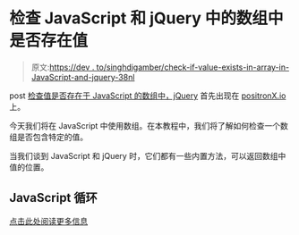 # 检查 JavaScript 和 jQuery 中的数组中是否存在值

> 原文:[https://dev . to/singhdigamber/check-if-value-exists-in-array-in-JavaScript-and-jquery-38nl](https://dev.to/singhdigamber/check-if-value-exists-in-array-in-javascript-and-jquery-38nl)

post [检查值是否存在于 JavaScript 的数组中，jQuery](https://www.positronx.io/chekc-if-value-exists-array-javascript-jquery/) 首先出现在 [positronX.io](https://www.positronx.io) 上。

今天我们将在 JavaScript 中使用数组。在本教程中，我们将了解如何检查一个数组是否包含特定的值。

当我们谈到 JavaScript 和 jQuery 时，它们都有一些内置方法，可以返回数组中值的位置。

## [](#javascript-loop)JavaScript 循环

[点击此处阅读更多信息](https://www.positronx.io/chekc-if-value-exists-array-javascript-jquery/)